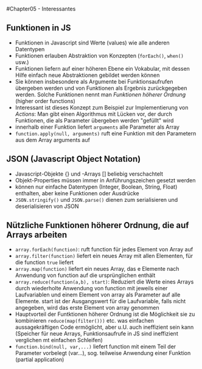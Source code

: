 #Chapter05 - Interessantes

## Funktionen in JS

* Funktionen in Javascript sind Werte (values) wie alle anderen Datentypen
* Funktionen erlauben Abstraktion von Konzepten (`forEach()`, `when()` usw.)
* Funktionen liefern auf einer höheren Ebene ein Vokabular, mit dessen Hilfe einfach neue Abstraktionen gebildet werden können
* Sie können insbesondere als Argumente bei Funktionsaufrufen übergeben werden und von Funktionen als Ergebnis zurückgegeben werden. Solche Funktionen nennt man *Funktionen höherer Ordnung* (higher order functions)
* Interessant ist dieses Konzept zum Beispiel zur Implementierung von *Actions*: Man gibt einen Algorithmus mit Lücken vor, der durch Funktionen, die als Parameter übergeben werden "gefüllt" wird
* innerhalb einer Funktion liefert `arguments` alle Parameter als Array
* `function.apply(null, arguments)` ruft eine Funktion mit den Parametern aus dem Array arguments auf

## JSON (Javascript Object Notation)

* Javascript-Objekte {} und -Arrays [] beliebig verschachtelt
* Objekt-Properties müssen immer in Anführungszeichen gesetzt werden
* können nur einfache Datentypen (Integer, Boolean, String, Float) enthalten, aber keine Funktionen oder Ausdrücke
* `JSON.stringify()` und `JSON.parse()` dienen zum serialisieren und deserialisieren von JSON

## Nützliche Funktionen höherer Ordnung, die auf Arrays arbeiten

* `array.forEach(function)`: ruft function für jedes Element von Array auf
* `array.filter(function)` liefert ein neues Array mit allen Elementen, für die function `true` liefert
* `array.map(function)` liefert ein neues Array, das e Elemente nach Anwendung von function auf die ursprünglichen enthält
* `array.reduce(function(a,b), start)`: Reduziert die Werte eines Arrays durch wiederholte Anwendung von function mit jeweils einer Laufvariablen und einem Element von array als Parameter auf alle Elemente. start ist der Ausgangswert für die Laufvariable, falls nicht angegeben, wird das erste Element von array genommen
* Hauptvorteil der Funtktionen höherer Ordnung ist die Möglichkeit sie zu kombinieren `reduce(map(filter()))` etc. was einfachen aussagekräftigen Code ermöglicht, aber u.U. auch ineffizient sein kann (Speicher für neue Arrays, Funktionsaufrufe in JS sind ineffizient verglichen mt einfachen Schleifen)
* `function.bind(null, var,...)` liefert function mit einem Teil der Parameter vorbelegt (var...), sog. teilweise Anwendung einer Funktion (partial application)
